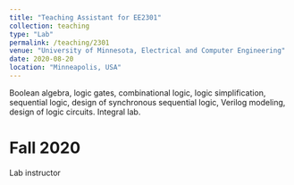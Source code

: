 ```yaml
---
title: "Teaching Assistant for EE2301"
collection: teaching
type: "Lab"
permalink: /teaching/2301
venue: "University of Minnesota, Electrical and Computer Engineering"
date: 2020-08-20
location: "Minneapolis, USA"
---
```


Boolean algebra, logic gates, combinational logic, logic simplification, sequential logic, design of synchronous sequential logic, Verilog modeling, design of logic circuits. Integral lab.

Fall 2020
======
Lab instructor

